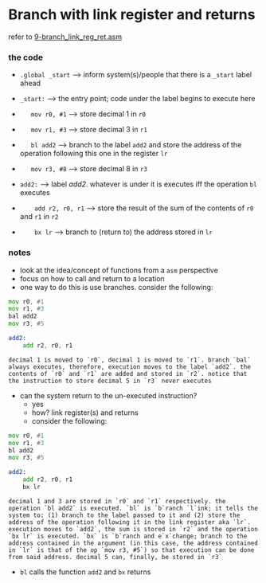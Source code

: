 # Branch with link register and returns
refer to [9-branch_link_reg_ret.asm](./9-branch_link_reg_ret.asm)

### the code
* `.global _start` --> inform system(s)/people that there is a `_start` label ahead
* `_start:` --> the entry point; code under the label begins to execute here
* `   mov r0, #1` --> store decimal 1 in `r0`
* `   mov r1, #3` --> store decimal 3 in `r1`
* `   bl add2` --> branch to the label `add2` and store the address of the operation following this one in the register `lr`
* `   mov r3, #8` --> store decimal 8 in `r3`

* `add2:` --> label _add2_. whatever is under it is executes iff the operation `bl` executes
* `    add r2, r0, r1` --> store the result of the sum of the contents of `r0` and `r1` in `r2`
* `    bx lr` --> branch to (return to)  the address stored in `lr`

### notes
* look at the idea/concept of functions from a `asm` perspective
* focus on how to call and return to a location
* one way to do this is use branches. consider the following:

~~~asm
mov r0, #1
mov r1, #3
bal add2
mov r3, #5

add2:
    add r2, r0, r1
~~~

    decimal 1 is moved to `r0`, decimal 1 is moved to `r1`. branch `bal` always executes, therefore, execution moves to the label `add2`. the contents of `r0` and `r1` are added and stored in `r2`. notice that the instruction to store decimal 5 in `r3` never executes
* can the system return to the un-executed instruction?
    * yes
    * how? link register(s) and returns
    * consider the following:

~~~asm
mov r0, #1
mov r1, #3
bl add2
mov r3, #5

add2:
    add r2, r0, r1
    bx lr
~~~
    decimal 1 and 3 are stored in `r0` and `r1` respectively. the operation `bl add2` is executed. `bl` is `b`ranch `l`ink; it tells the system to: (1) branch to the label passed to it and (2) store the address of the operation following it in the link register aka `lr`.  execution moves to `add2`, the sum is stored in `r2` and the operation `bx lr` is executed. `bx` is `b`ranch and e`x`change; branch to the address contained in the argument (in this case, the address contained in `lr` is that of the op `mov r3, #5`) so that execution can be done from said address. decimal 5 can, finally, be stored in `r3`
* `bl` calls the function `add2` and `bx` returns
